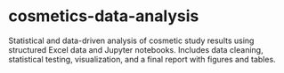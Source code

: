 # cosmetics-data-analysis
Statistical and data-driven analysis of cosmetic study results using structured Excel data and Jupyter notebooks. Includes data cleaning, statistical testing, visualization, and a final report with figures and tables.

